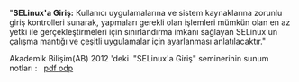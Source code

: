 <html><body><p>"<strong>SELinux'a Giriş:</strong> Kullanıcı uygulamalarına ve sistem kaynaklarına zorunlu giriş kontrolleri sunarak, yapmaları gerekli olan işlemleri mümkün olan en az yetki ile gerçekleştirmeleri için sınırlandırma imkanı sağlayan SELinux'un çalışma mantığı ve çeşitli uygulamalar için ayarlanması anlatılacaktır."

Akademik Bilişim(AB) 2012 'deki  "SELinux'a Giriş" seminerinin sunum notları :   <a href="http://linux.piesso.com/programs/Selinux-a_giris.pdf" target="_blank">pdf </a> <a href="http://linux.piesso.com/programs/Selinux-a_giris.odp" target="_blank">odp</a></p></body></html>